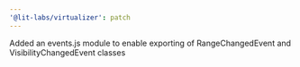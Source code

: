 ```yaml
---
'@lit-labs/virtualizer': patch
---
```


Added an events.js module to enable exporting of RangeChangedEvent and VisibilityChangedEvent classes

